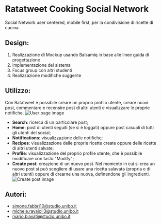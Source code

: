 # Ratatweet Cooking Social Network
Social Network user centered, mobile first, per la condivisione di ricette di cucina.

## Design:
1. Realizzazione di Mockup usando Balsamiq in base alle linee guida di progettazione
2. Implementazione del sistema 
3. Focus group con altri studenti
4. Realizzazione modifiche suggerite

## Utilizzo:
Con Ratatweet è possibile creare un proprio profilo utente, creare nuovi post, commentare e recensire post di altri utenti e visualizzare le proprie notifiche.
![User page image](https://github.com/mario-biavati/Ratatweet/blob/main/img/schemata_utente.png)
* **Search**: ricerca di un particolare post;
* **Home**: post di utenti seguiti (se si è loggati) oppure post casuali di tutti gli utenti del social;
* **Notifications**: visualizzazione delle notifiche;
* **Recipes**: visualizzazione delle proprie ricette create oppure delle ricette di altri utenti salvate;
* **Profile**: visualizzazione del proprio profile utente, che è possibile modificare con tasto "Modify";
* **Create post**: creazione di un nuovo post.
Nel momento in cui si crea un nuovo post si può scegliere di usare una ricetta salavata (propria o di altri utenti) oppure di crearne una nuova, definendone gli ingredienti.
![Create post image](https://github.com/mario-biavati/Ratatweet/blob/main/img/schermata_create_post.png)

## Autori:
- simone.fabbri10@studio.unibo.it
- michele.ravaioli3@studio.unibo.it
- mario.biavati@studio.unibo.it
